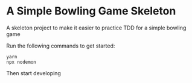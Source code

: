 # A Simple Bowling Game Skeleton

A skeleton project to make it easier to practice TDD for a simple bowling game

Run the following commands to get started:

```
yarn
npx nodemon
```

Then start developing
